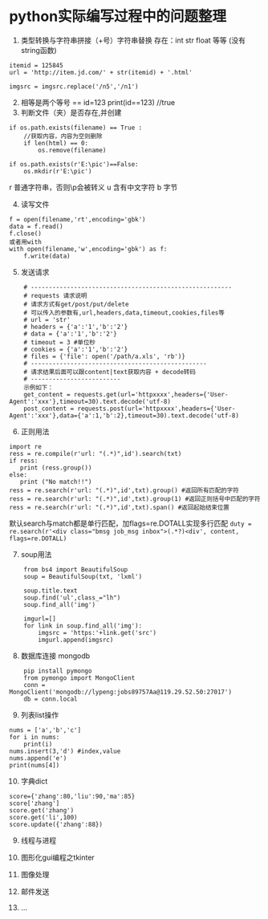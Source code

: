 # python实际编写过程中的问题整理

1. 类型转换与字符串拼接（+号）字符串替换
存在：int str float 等等 (没有string函数)
```
itemid = 125845
url = 'http://item.jd.com/' + str(itemid) + '.html'

imgsrc = imgsrc.replace('/n5','/n1')
```
2. 相等是两个等号 == 
id=123
print(id==123) //true
3. 判断文件（夹）是否存在,并创建
```
if os.path.exists(filename) == True :
    //获取内容，内容为空则删除
    if len(html) == 0:
        os.remove(filename)

if os.path.exists(r'E:\pic')==False:
    os.mkdir(r'E:\pic')
```

r 普通字符串，否则\p会被转义
u 含有中文字符
b 字节

4. 读写文件
```
f = open(filename,'rt',encoding='gbk')
data = f.read()
f.close()
或者用with
with open(filename,'w',encoding='gbk') as f:
    f.write(data)
```
5. 发送请求
```
    # --------------------------------------------------------
    # requests 请求说明
    # 请求方式有get/post/put/delete
    # 可以传入的参数有,url,headers,data,timeout,cookies,files等
    # url = 'str'
    # headers = {'a':'1','b':'2'}
    # data = {'a':'1','b':'2'}
    # timeout = 3 #单位秒
    # cookies = {'a':'1','b':'2'}
    # files = {'file': open('/path/a.xls', 'rb')}
    # -------------------------------------------------
    # 请求结果后面可以跟content|text获取内容 + decode转码
    # -------------------------
    示例如下：
    get_content = requests.get(url='httpxxxx',headers={'User-Agent':'xxx'},timeout=30).text.decode('utf-8)
    post_content = requests.post(url='httpxxxx',headers={'User-Agent':'xxx'},data={'a':1,'b':2},timeout=30).text.decode('utf-8)
```
6. 正则用法
```
import re
ress = re.compile(r'url: "(.*)",id').search(txt)
if ress:
   print (ress.group())
else:
   print ("No match!!")
ress = re.search(r'url: "(.*)",id',txt).group() #返回所有匹配的字符
ress = re.search(r'url: "(.*)",id',txt).group(1) #返回正则括号中匹配的字符
ress = re.search(r'url: "(.*)",id',txt).span() #返回起始结束位置
```
默认search与match都是单行匹配，加flags=re.DOTALL实现多行匹配
`duty = re.search(r'<div class="bmsg job_msg inbox">(.*?)<div', content, flags=re.DOTALL)`

7. soup用法
```
    from bs4 import BeautifulSoup
    soup = BeautifulSoup(txt, 'lxml')
    
    soup.title.text
    soup.find('ul',class_="lh")
    soup.find_all('img')

    imgurl=[]
    for link in soup.find_all('img'):
        imgsrc = 'https:'+link.get('src')
        imgurl.append(imgsrc)
``` 
8. 数据库连接
mongodb
```
    pip install pymongo
    from pymongo import MongoClient
    conn = MongoClient('mongodb://lypeng:jobs89757Aa@119.29.52.50:27017')
    db = conn.local
```

9. 列表list操作
```
nums = ['a','b','c']
for i in nums:
    print(i)
nums.insert(3,'d') #index,value
nums.append('e')
print(nums[4])
```

10. 字典dict
```
score={'zhang':80,'liu':90,'ma':85}
score['zhang']
score.get('zhang')
score.get('li',100)
score.update({'zhang':88})
```

9. 线程与进程

10. 图形化gui编程之tkinter

11. 图像处理

12. 邮件发送

13. ...
